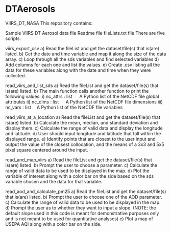 # DTAerosols
VIIRS_DT_NASA
This repository contains:

Sample VIIRS DT Aerosol data file
Readme file
fileLists.txt file
There are five scripts:

viirs_export_csv
a) Read the fileList and get the dataset/file(s) that is(are) listed. b) Get the date and time variable and map it along the size of the data array. c) Loop through all the sds variables and find selected variables d) Add columns for each one and list the values. e) Create .csv listing all the data for these variables along with the date and time when they were collected.

read_viirs_and_list_sds
a) Read the fileList and get the dataset/file(s) that is(are) listed. b) The main function calls another function to print the following values: i) nc_attrs : list   A Python list of the NetCDF file global attributes ii) nc_dims : list   A Python list of the NetCDF file dimensions iii) nc_vars : list  A Python list of the NetCDF file variables

read_viirs_at_a_location
a) Read the fileList and get the dataset/file(s) that is(are) listed. b) Calculate the mean, median, and standard deviation and display them. c) Calculate the range of valid data and display the longitude and latitude. d) User should input longitude and latitude that fall within the displayed range. e) Identify points that are closest to the user input and output the value of the closest collocation, and the means of a 3x3 and 5x5 pixel square centered around the input.

read_and_map_viirs
a) Read the fileList and get the dataset/file(s) that is(are) listed. b) Prompt the user to choose a parameter. c) Calculate the range of valid data to be used to be displayed in the map. d) Plot the variable of interest along with a color bar on the side based on the sds variable chosen and the data for that variable.

read_aod_and_calculate_pm25
a) Read the fileList and get the dataset/file(s) that is(are) listed. b) Prompt the user to choose one of the AOD parameter. c) Calculate the range of valid data to be used to be displayed in the map. d) Prompt the user as to whether they want to input a slope. (NOTE: the default slope used in this code is meant for demonstrative purposes only and is not meant to be used for quantitative analyses) e) Plot a map of USEPA AQI along with a color bar on the side.
